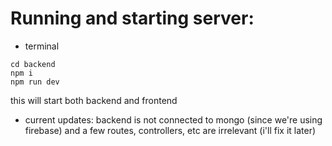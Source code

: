 # Running and starting server:
- terminal
```
cd backend
npm i
npm run dev
```
this will start both backend and frontend

- current updates: backend is not connected to mongo (since we're using firebase) and a few routes, controllers, etc are irrelevant (i'll fix it later)